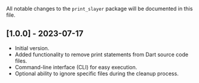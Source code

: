 All notable changes to the `print_slayer` package will be documented in this file.

## [1.0.0] - 2023-07-17

- Initial version.
- Added functionality to remove print statements from Dart source code files.
- Command-line interface (CLI) for easy execution.
- Optional ability to ignore specific files during the cleanup process.
